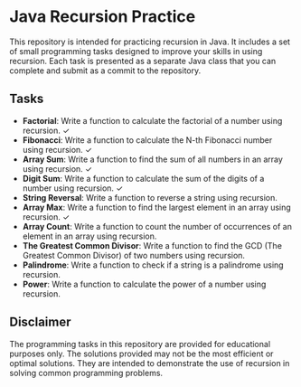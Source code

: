 # Java Recursion Practice

This repository is intended for practicing recursion in Java. It includes a set of small programming tasks designed to improve your skills in using recursion. Each task is presented as a separate Java class that you can complete and submit as a commit to the repository.

## Tasks
- **Factorial**: Write a function to calculate the factorial of a number using recursion. ✓
- **Fibonacci**: Write a function to calculate the N-th Fibonacci number using recursion. ✓
- **Array Sum**: Write a function to find the sum of all numbers in an array using recursion. ✓
- **Digit Sum**: Write a function to calculate the sum of the digits of a number using recursion. ✓
- **String Reversal**: Write a function to reverse a string using recursion.
- **Array Max**: Write a function to find the largest element in an array using recursion. ✓
- **Array Count**: Write a function to count the number of occurrences of an element in an array using recursion.
- **The Greatest Common Divisor**: Write a function to find the GCD (The Greatest Common Divisor) of two numbers using recursion.
- **Palindrome**: Write a function to check if a string is a palindrome using recursion.
- **Power**: Write a function to calculate the power of a number using recursion.

## Disclaimer
The programming tasks in this repository are provided for educational purposes only. The solutions provided may not be the most efficient or optimal solutions. They are intended to demonstrate the use of recursion in solving common programming problems.
